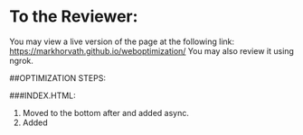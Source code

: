 # To the Reviewer:
You may view a live version of the page at the following link: https://markhorvath.github.io/weboptimization/
You may also review it using ngrok.

##OPTIMIZATION STEPS:

###INDEX.HTML:
1. Moved <script async src="http://www.google-analytics.com/analytics.js"></script> to the bottom after </body> and added async.
2. Added <style> tag in the <head> and moved style.css markup instead of linking to it using <link href>
3. Used @font-face in <style> to call on specific google API fonts

###MAIN.JS:
4. changePizzaSizes function was simplified to remove for loop bottlenecks and unnecessarily complex determineDx function.  This reduced the pizza resize time to under 5ms.
5. Reduced the number of iterations in the for loop to 40 for the pizza animations while scrolling.
6. Created a variable for the ID movingPizzas1 and used it in the for loop instead of using querySelector each time.
7. Cached items variable outside of updatePositions() so it doesn't have to access the DOM each time and used getElementByClassName instead of querySelectorAll.
8. Reduced the number of pizzas on page load to 48.
9. Created variable for scroll position outside of for loop to avoid repeated calculation.
10. Created phases array and pushed the 5 possible values for it outside of the "position change" for-loop in updatePositions().
11. Created length variable to calculate items.length outside of the "position change" for-loop in updatePositions().
12. Calculate phases[(i%5)] instead of creating a new phase variable
